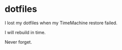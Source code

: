dotfiles
========

I lost my dotfiles when my TimeMachine restore failed.

I will rebuild in time. 

Never forget. 
